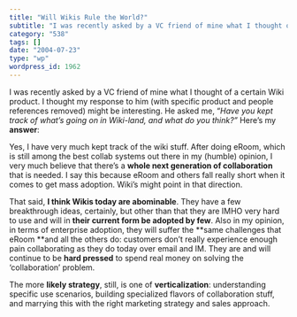```yaml
---
title: "Will Wikis Rule the World?"
subtitle: "I was recently asked by a VC friend of mine what I thought of a certain Wiki product. I thought my r..."
category: "538"
tags: []
date: "2004-07-23"
type: "wp"
wordpress_id: 1962
---
```

I was recently asked by a VC friend of mine what I thought of a certain Wiki product. I thought my response to him (with specific product and people references removed) might be interesting. He asked me, “*Have you kept track of what’s going on in Wiki-land, and what do you think?”*
Here’s my **answer**:

Yes, I have very much kept track of the wiki stuff. After doing eRoom, which is still among the best collab systems out there in my (humble) opinion, I very much believe that there’s a **whole next generation of collaboration** that is needed. I say this because eRoom and others fall really short when it comes to get mass adoption. Wiki’s might point in that direction.

That said, **I think Wikis today are abominable**. They have a few breakthrough ideas, certainly, but other than that they are IMHO very hard to use and will in **their current form be adopted by few**. Also in my opinion, in terms of enterprise adoption, they will suffer the **same challenges that eRoom **and all the others do: customers don’t really experience enough pain collaborating as they do today over email and IM. They are and will continue to be **hard pressed** to spend real money on solving the ‘collaboration’ problem. 

The more **likely strategy**, still, is one of **verticalization**: understanding specific use scenarios, building specialized flavors of collaboration stuff, and marrying this with the right marketing strategy and sales approach.
